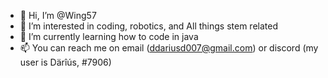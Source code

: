 - 👋 Hi, I’m @Wing57
- 👀 I’m interested in coding, robotics, and
All things stem related
- 🌱 I’m currently learning how to code in java
- 📫 You can reach me on email (ddariusd007@gmail.com)
or discord (my user is Därîús, #7906)

<!---
Wing57/Wing57 is a ✨ special ✨ repository because its `README.md` (this file) appears on your GitHub profile.
You can click the Preview link to take a look at your changes.
--->
